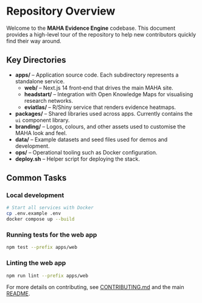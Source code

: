 # Repository Overview

Welcome to the **MAHA Evidence Engine** codebase. This document provides a high-level tour of the repository to help new contributors quickly find their way around.

## Key Directories

- **apps/** – Application source code. Each subdirectory represents a standalone service.
  - **web/** – Next.js 14 front‑end that drives the main MAHA site.
  - **headstart/** – Integration with Open Knowledge Maps for visualising research networks.
  - **eviatlas/** – R/Shiny service that renders evidence heatmaps.
- **packages/** – Shared libraries used across apps. Currently contains the `ui` component library.
- **branding/** – Logos, colours, and other assets used to customise the MAHA look and feel.
- **data/** – Example datasets and seed files used for demos and development.
- **ops/** – Operational tooling such as Docker configuration.
- **deploy.sh** – Helper script for deploying the stack.

## Common Tasks

### Local development

```bash
# Start all services with Docker
cp .env.example .env
docker compose up --build
```

### Running tests for the web app

```bash
npm test --prefix apps/web
```

### Linting the web app

```bash
npm run lint --prefix apps/web
```

For more details on contributing, see [CONTRIBUTING.md](../CONTRIBUTING.md) and the main [README](../README.md).

